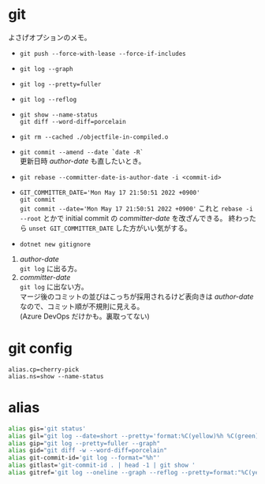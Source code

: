 # git
よさげオプションのメモ。

- `git push --force-with-lease --force-if-includes`  
- `git log --graph`  
- `git log --pretty=fuller`  
- `git log --reflog`
- `git show --name-status`  
  `git diff --word-diff=porcelain`
- `git rm --cached ./objectfile-in-compiled.o`
- ``git commit --amend --date `date -R` ``  
	更新日時 *author-date* も直したいとき。
- `git rebase --committer-date-is-author-date -i <commit-id>`  
- `GIT_COMMITTER_DATE='Mon May 17 21:50:51 2022 +0900'`  
	`git commit`  
	`git commit --date='Mon May 17 21:50:51 2022 +0900'`
	これと `rebase -i --root` とかで initial commit の *committer-date* を改ざんできる。 
	終わったら `unset GIT_COMMITTER_DATE` した方がいい気がする。  

- `dotnet new gitignore`

1. *author-date*  
`git log` に出る方。
2. *committer-date*  
`git log` に出ない方。  
マージ後のコミットの並びはこっちが採用されるけど表向きは *author-date* なので、コミット順が不規則に見える。  
(Azure DevOps だけかも。裏取ってない)

# git config

```
alias.cp=cherry-pick
alias.ns=show --name-status
```

# alias

```sh
alias gis='git status'
alias gil="git log --date=short --pretty='format:%C(yellow)%h %C(green)%cd %C(blue)%an%C(red)%d %C(reset)%s' "
alias gip="git log --pretty=fuller --graph"
alias gid="git diff -w --word-diff=porcelain"
alias git-commit-id='git log --format="%h"'
alias gitlast='git-commit-id . | head -1 | git show '
alias gitref='git log --oneline --graph --reflog --pretty=format:"%C(yellow)%h%C(reset) %C(green)(%cr)%C(reset) %C(blue)%s%C(reset)" '
```
